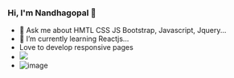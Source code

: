 ### Hi, I'm Nandhagopal 👋
- 💬 Ask me about HMTL CSS JS Bootstrap, Javascript, Jquery...
- 🌱 I’m currently learning Reactjs...
- Love to develop responsive pages
- ![](https://komarev.com/ghpvc/?username=nandha-techie&color=brightgreen)
- ![image](https://user-images.githubusercontent.com/19306379/202677939-9c4dd3d6-8beb-43bd-8f0b-eb8897a798ad.png)


<!--
**nandha-techie/nandha-techie** is a ✨ _special_ ✨ repository because its `README.md` (this file) appears on your GitHub profile.

Here are some ideas to get you started:

- 🔭 I’m currently working on ...
 🌱 I’m currently learning Reactjs...
- 👯 I’m looking to collaborate on ...
- 🤔 I’m looking for help with ...
 💬 Ask me about HMTL CSS JS BS...
- 📫 How to reach me: ...
- 😄 Pronouns: ...
- ⚡ Fun fact: ...
-->
